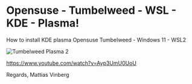 # Opensuse - Tumbelweed - WSL - KDE - Plasma!

How to install KDE plasma Opensuse Tumbelweed - Windows 11 - WSL2

![Tumbelweed Plasma 2](https://github.com/vinberg88/opensuse/assets/94398623/280f0f6f-6083-4a28-bb6a-5b56b11d80dd)

https://www.youtube.com/watch?v=Ayp3UmU0UoU

Regards,
Mattias Vinberg
